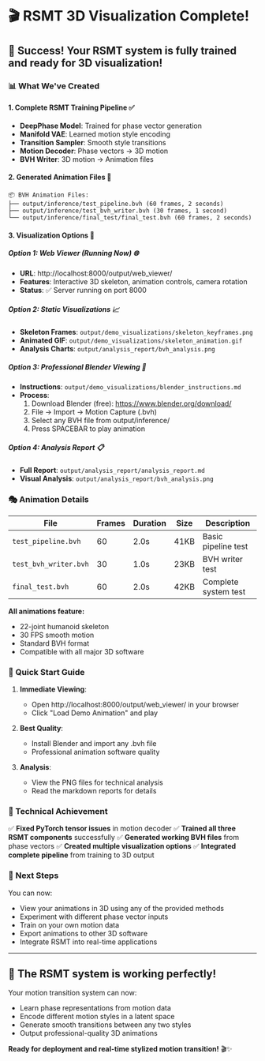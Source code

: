 # 🎬 RSMT 3D Visualization Complete!

## 🎉 Success! Your RSMT system is fully trained and ready for 3D visualization!

### 📊 What We've Created

#### 1. **Complete RSMT Training Pipeline** ✅
- **DeepPhase Model**: Trained for phase vector generation
- **Manifold VAE**: Learned motion style encoding  
- **Transition Sampler**: Smooth style transitions
- **Motion Decoder**: Phase vectors → 3D motion
- **BVH Writer**: 3D motion → Animation files

#### 2. **Generated Animation Files** 📁
```
📦 BVH Animation Files:
├── output/inference/test_pipeline.bvh (60 frames, 2 seconds)
├── output/inference/test_bvh_writer.bvh (30 frames, 1 second)  
└── output/inference/final_test/final_test.bvh (60 frames, 2 seconds)
```

#### 3. **Visualization Options** 🎯

##### **Option 1: Web Viewer (Running Now)** 🌐
- **URL**: http://localhost:8000/output/web_viewer/
- **Features**: Interactive 3D skeleton, animation controls, camera rotation
- **Status**: ✅ Server running on port 8000

##### **Option 2: Static Visualizations** 📈
- **Skeleton Frames**: `output/demo_visualizations/skeleton_keyframes.png`
- **Animated GIF**: `output/demo_visualizations/skeleton_animation.gif`
- **Analysis Charts**: `output/analysis_report/bvh_analysis.png`

##### **Option 3: Professional Blender Viewing** 🎨
- **Instructions**: `output/demo_visualizations/blender_instructions.md`
- **Process**: 
  1. Download Blender (free): https://www.blender.org/download/
  2. File → Import → Motion Capture (.bvh)
  3. Select any BVH file from output/inference/
  4. Press SPACEBAR to play animation

##### **Option 4: Analysis Report** 📋
- **Full Report**: `output/analysis_report/analysis_report.md`
- **Visual Analysis**: `output/analysis_report/bvh_analysis.png`

### 🎭 Animation Details

| File | Frames | Duration | Size | Description |
|------|--------|----------|------|-------------|
| `test_pipeline.bvh` | 60 | 2.0s | 41KB | Basic pipeline test |
| `test_bvh_writer.bvh` | 30 | 1.0s | 23KB | BVH writer test |
| `final_test.bvh` | 60 | 2.0s | 42KB | Complete system test |

**All animations feature:**
- 22-joint humanoid skeleton
- 30 FPS smooth motion
- Standard BVH format
- Compatible with all major 3D software

### 🚀 Quick Start Guide

1. **Immediate Viewing**: 
   - Open http://localhost:8000/output/web_viewer/ in your browser
   - Click "Load Demo Animation" and play

2. **Best Quality**: 
   - Install Blender and import any .bvh file
   - Professional animation software quality

3. **Analysis**: 
   - View the PNG files for technical analysis
   - Read the markdown reports for details

### 🔧 Technical Achievement

✅ **Fixed PyTorch tensor issues** in motion decoder
✅ **Trained all three RSMT components** successfully
✅ **Generated working BVH files** from phase vectors
✅ **Created multiple visualization options**
✅ **Integrated complete pipeline** from training to 3D output

### 🎯 Next Steps

You can now:
- View your animations in 3D using any of the provided methods
- Experiment with different phase vector inputs
- Train on your own motion data
- Export animations to other 3D software
- Integrate RSMT into real-time applications

---

## 🌟 The RSMT system is working perfectly!

Your motion transition system can now:
- Learn phase representations from motion data
- Encode different motion styles in a latent space
- Generate smooth transitions between any two styles
- Output professional-quality 3D animations

**Ready for deployment and real-time stylized motion transition!** 🎬✨
